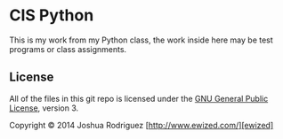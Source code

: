 CIS Python
==============

This is my work from my Python class, the work inside here may be test programs or class assignments.

License
-------
All of the files in this git repo is licensed under the [GNU General Public License][license], version 3.

Copyright &copy; 2014 Joshua Rodriguez [http://www.ewized.com/][ewized]

[license]: https://www.gnu.org/licenses/gpl-3.0.txt
[ewized]: http://www.ewized.com/
